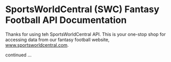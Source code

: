 # SportsWorldCentral (SWC) Fantasy Football API Documentation

Thanks for using teh SportsWorldCentral API. This is your one-stop shop for accessing data from our fantasy football website, www.sportsworldcentral.com.

continued ...